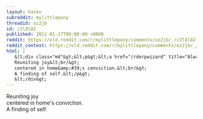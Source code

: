 ```yaml
---
layout: haiku
subreddit: mylittlepony
threadid: oz2jb
id: c3l8l82
published: 2012-01-27T00:00:00 +0000
reddit: https://old.reddit.com/r/mylittlepony/comments/oz2jb/_/c3l8l82
reddit_context: https://old.reddit.com/r/mylittlepony/comments/oz2jb/_/c3l8l82?context=3
html: |
   &lt;div class="md"&gt;&lt;p&gt;&lt;a href="/rderpwizard" title="Always Relevant / Grandmother&amp;#39;s Steadfast Waiting / Paper Bag Lunches"&gt;&lt;/a&gt;
   Reuniting joy&lt;br/&gt;
   centered in home&amp;#39;s conviction.&lt;br/&gt;
   A finding of self.&lt;/p&gt;
   &lt;/div&gt;
---
```


[](/rderpwizard "Always Relevant / Grandmother's Steadfast Waiting / Paper Bag Lunches")
Reuniting joy  
centered in home's conviction.  
A finding of self.